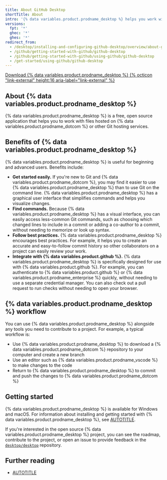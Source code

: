 ```yaml
---
title: About GitHub Desktop
shortTitle: About
intro: '{% data variables.product.prodname_desktop %} helps you work with projects hosted on {% data variables.product.prodname_dotcom %}.'
versions:
  fpt: '*'
  ghec: '*'
  ghes: '*'
redirect_from:
  - /desktop/installing-and-configuring-github-desktop/overview/about-github-desktop
  - /github/getting-started-with-github/github-desktop
  - /github/getting-started-with-github/using-github/github-desktop
  - /get-started/using-github/github-desktop
---
```


<a href="https://desktop.github.com?ref_cta=download+desktop&ref_loc=about+github+desktop&ref_page=docs" target="_blank" class="btn btn-primary mt-3 mr-3 no-underline"><span>Download {% data variables.product.prodname_desktop %}</span> {% octicon "link-external" height:16 aria-label="link-external" %}</a>

## About {% data variables.product.prodname_desktop %}

{% data variables.product.prodname_desktop %} is a free, open source application that helps you to work with files hosted on {% data variables.product.prodname_dotcom %} or other Git hosting services.

## Benefits of {% data variables.product.prodname_desktop %}

{% data variables.product.prodname_desktop %} is useful for beginning and advanced users. Benefits include:

* **Get started easily.** If you're new to Git and {% data variables.product.prodname_dotcom %}, you may find it easier to use {% data variables.product.prodname_desktop %} than to use Git on the command line. {% data variables.product.prodname_desktop %} has a graphical user interface that simplifies commands and helps you visualize changes.
* **Find commands.** Because {% data variables.product.prodname_desktop %} has a visual interface, you can easily access less-common Git commands, such as choosing which changed lines to include in a commit or adding a co-author to a commit, without needing to memorize or look up syntax.
* **Follow best practices.** {% data variables.product.prodname_desktop %} encourages best practices. For example, it helps you to create an accurate and easy-to-follow commit history so other collaborators on a project can easily review your work.
* **Integrate with {% data variables.product.github %}.** {% data variables.product.prodname_desktop %} is specifically designed for use with {% data variables.product.github %}. For example, you can authenticate to {% data variables.product.github %} or {% data variables.product.prodname_enterprise %} quickly, without needing to use a separate credential manager. You can also check out a pull request to run checks without needing to open your browser.

## {% data variables.product.prodname_desktop %} workflow

You can use {% data variables.product.prodname_desktop %} alongside any tools you need to contribute to a project. For example, a typical workflow is:

* Use {% data variables.product.prodname_desktop %} to download a {% data variables.product.prodname_dotcom %} repository to your computer and create a new branch
* Use an editor such as {% data variables.product.prodname_vscode %} to make changes to the code
* Return to {% data variables.product.prodname_desktop %} to commit and push the changes to {% data variables.product.prodname_dotcom %}

## Getting started

{% data variables.product.prodname_desktop %} is available for Windows and macOS. For information about installing and getting started with {% data variables.product.prodname_desktop %}, see [AUTOTITLE](/desktop/overview/getting-started-with-github-desktop).

If you're interested in the open source {% data variables.product.prodname_desktop %} project, you can see the roadmap, contribute to the project, or open an issue to provide feedback in the [`desktop/desktop`](https://github.com/desktop/desktop) repository.

## Further reading

* [AUTOTITLE](/get-started/using-git/about-git)
